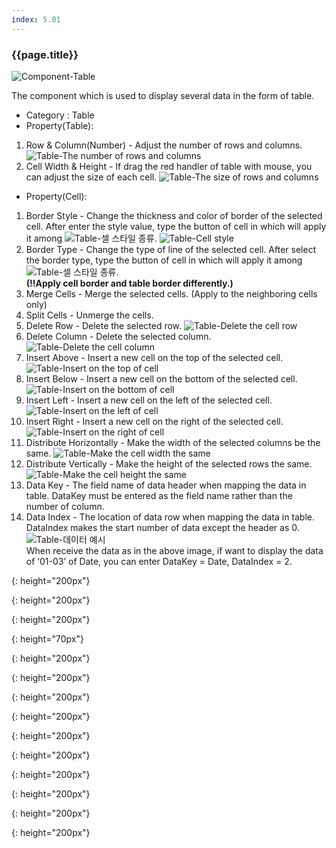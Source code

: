```yaml
---
index: 5.01
---
```

### {{page.title}}
![Component-Table][table-01]

The component which is used to display several data in the form of table.

- Category : Table
- Property(Table):
1. Row & Column(Number) - Adjust the number of rows and columns.
![Table-The number of rows and columns][table-02]
1. Cell Width & Height - If drag the red handler of table with mouse, you can adjust the size of each cell.
![Table-The size of rows and columns][table-03]

- Property(Cell):
1. Border Style - Change the thickness and color of border of the selected cell. After enter the style value, type the button of cell in which will apply it among ![Table-셀 스타일 종류][table-04].
![Table-Cell style][table-05]
1. Border Type - Change the type of line of the selected cell. After select the border type, type the button of cell in which will apply it among ![Table-셀 스타일 종류][table-04].  
__(!!Apply cell border and table border differently.)__
1. Merge Cells - Merge the selected cells. (Apply to the neighboring cells only)
1. Split Cells - Unmerge the cells.
1. Delete Row - Delete the selected row.
![Table-Delete the cell row][table-06]
1. Delete Column - Delete the selected column.
![Table-Delete the cell column][table-07]
1. Insert Above - Insert a new cell on the top of the selected cell.
![Table-Insert on the top of cell][table-08]
1. Insert Below - Insert a new cell on the bottom of the selected cell.
![Table-Insert on the bottom of cell][table-09]
1. Insert Left - Insert a new cell on the left of the selected cell.
![Table-Insert on the left of cell][table-10]
1. Insert Right - Insert a new cell on the right of the selected cell.
![Table-Insert on the right of cell][table-11]
1. Distribute Horizontally - Make the width of the selected columns be the same.
![Table-Make the cell width the same][table-12]
1. Distribute Vertically - Make the height of the selected rows the same.
![Table-Make the cell height the same][table-13]
1. Data Key - The field name of data header when mapping the data in table. DataKey must be entered as the field name rather than the number of column.
1. Data Index - The location of data row when mapping the data in table. DataIndex makes the start number of data except the header as 0.  
![Table-데이터 예시][table-14]  
When receive the data as in the above image, if want to display the data of ‘01-03’ of Date, you can enter DataKey = Date, DataIndex = 2.



[table-01]: {{site.baseurl}}/assets/components/table-01.png
{: height="200px"}

[table-02]: {{site.baseurl}}/assets/components/table-02.png
{: height="200px"}

[table-03]: {{site.baseurl}}/assets/components/table-03.png
{: height="200px"}

[table-04]: {{site.baseurl}}/assets/components/table-04.png
{: height="70px"}

[table-05]: {{site.baseurl}}/assets/components/table-05.png
{: height="200px"}

[table-06]: {{site.baseurl}}/assets/components/table-06.png
{: height="200px"}

[table-07]: {{site.baseurl}}/assets/components/table-07.png
{: height="200px"}

[table-08]: {{site.baseurl}}/assets/components/table-08.png
{: height="200px"}

[table-09]: {{site.baseurl}}/assets/components/table-09.png
{: height="200px"}

[table-10]: {{site.baseurl}}/assets/components/table-10.png
{: height="200px"}

[table-11]: {{site.baseurl}}/assets/components/table-11.png
{: height="200px"}

[table-12]: {{site.baseurl}}/assets/components/table-12.png
{: height="200px"}

[table-13]: {{site.baseurl}}/assets/components/table-13.png
{: height="200px"}

[table-14]: {{site.baseurl}}/assets/components/table-14.png
{: height="200px"}
